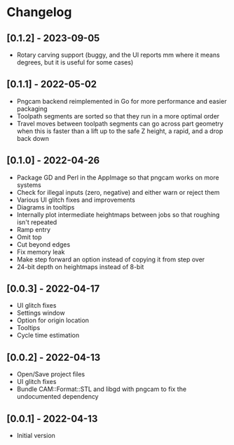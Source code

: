 # Changelog

## [0.1.2] - 2023-09-05
 - Rotary carving support (buggy, and the UI reports mm where it means
   degrees, but it is useful for some cases)

## [0.1.1] - 2022-05-02
 - Pngcam backend reimplemented in Go for more performance and easier packaging
 - Toolpath segments are sorted so that they run in a more optimal order
 - Travel moves between toolpath segments can go across part geometry when
   this is faster than a lift up to the safe Z height, a rapid, and a drop back down

## [0.1.0] - 2022-04-26
 - Package GD and Perl in the AppImage so that pngcam works on more systems
 - Check for illegal inputs (zero, negative) and either warn or reject them
 - Various UI glitch fixes and improvements
 - Diagrams in tooltips
 - Internally plot intermediate heightmaps between jobs so that roughing isn't repeated
 - Ramp entry
 - Omit top
 - Cut beyond edges
 - Fix memory leak
 - Make step forward an option instead of copying it from step over
 - 24-bit depth on heightmaps instead of 8-bit

## [0.0.3] - 2022-04-17
 - UI glitch fixes
 - Settings window
 - Option for origin location
 - Tooltips
 - Cycle time estimation

## [0.0.2] - 2022-04-13
 - Open/Save project files
 - UI glitch fixes
 - Bundle CAM::Format::STL and libgd with pngcam to fix the undocumented dependency

## [0.0.1] - 2022-04-13
 - Initial version
